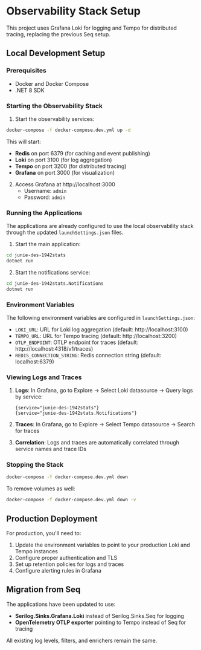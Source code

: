 # Observability Stack Setup

This project uses Grafana Loki for logging and Tempo for distributed tracing, replacing the previous Seq setup.

## Local Development Setup

### Prerequisites
- Docker and Docker Compose
- .NET 8 SDK

### Starting the Observability Stack

1. Start the observability services:
```bash
docker-compose -f docker-compose.dev.yml up -d
```

This will start:
- **Redis** on port 6379 (for caching and event publishing)
- **Loki** on port 3100 (for log aggregation)
- **Tempo** on port 3200 (for distributed tracing)
- **Grafana** on port 3000 (for visualization)

2. Access Grafana at http://localhost:3000
   - Username: `admin`
   - Password: `admin`

### Running the Applications

The applications are already configured to use the local observability stack through the updated `launchSettings.json` files.

1. Start the main application:
```bash
cd junie-des-1942stats
dotnet run
```

2. Start the notifications service:
```bash
cd junie-des-1942stats.Notifications
dotnet run
```

### Environment Variables

The following environment variables are configured in `launchSettings.json`:

- `LOKI_URL`: URL for Loki log aggregation (default: http://localhost:3100)
- `TEMPO_URL`: URL for Tempo tracing (default: http://localhost:3200)
- `OTLP_ENDPOINT`: OTLP endpoint for traces (default: http://localhost:4318/v1/traces)
- `REDIS_CONNECTION_STRING`: Redis connection string (default: localhost:6379)

### Viewing Logs and Traces

1. **Logs**: In Grafana, go to Explore → Select Loki datasource → Query logs by service:
   ```
   {service="junie-des-1942stats"}
   {service="junie-des-1942stats.Notifications"}
   ```

2. **Traces**: In Grafana, go to Explore → Select Tempo datasource → Search for traces

3. **Correlation**: Logs and traces are automatically correlated through service names and trace IDs

### Stopping the Stack

```bash
docker-compose -f docker-compose.dev.yml down
```

To remove volumes as well:
```bash
docker-compose -f docker-compose.dev.yml down -v
```

## Production Deployment

For production, you'll need to:

1. Update the environment variables to point to your production Loki and Tempo instances
2. Configure proper authentication and TLS
3. Set up retention policies for logs and traces
4. Configure alerting rules in Grafana

## Migration from Seq

The applications have been updated to use:
- **Serilog.Sinks.Grafana.Loki** instead of Serilog.Sinks.Seq for logging
- **OpenTelemetry OTLP exporter** pointing to Tempo instead of Seq for tracing

All existing log levels, filters, and enrichers remain the same.
